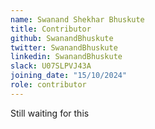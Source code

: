 ```yaml
---
name: Swanand Shekhar Bhuskute
title: Contributor
github: SwanandBhuskute
twitter: SwanandBhuskute
linkedin: SwanandBhuskute
slack: U07SLPVJ43A
joining_date: "15/10/2024"
role: contributor
---
```


Still waiting for this
